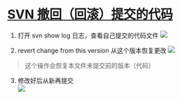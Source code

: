 # [SVN 撤回（回滚）提交的代码](https://blog.csdn.net/weixin_36429334/article/details/53765851)

1. 打开 svn show log 日志，查看自己提交的代码文件
![](https://img-blog.csdn.net/20161220171618933?watermark/2/text/aHR0cDovL2Jsb2cuY3Nkbi5uZXQvd2VpeGluXzM2NDI5MzM0/font/5a6L5L2T/fontsize/400/fill/I0JBQkFCMA==/dissolve/70/gravity/SouthEast)

2. revert change from this version 从这个版本恢复更改
![](https://img-blog.csdn.net/20161220171618933?watermark/2/text/aHR0cDovL2Jsb2cuY3Nkbi5uZXQvd2VpeGluXzM2NDI5MzM0/font/5a6L5L2T/fontsize/400/fill/I0JBQkFCMA==/dissolve/70/gravity/SouthEast)
> 这个操作会恢复本文件未提交前的版本（代码）

3. 修改好后从新再提交  
![](https://img-blog.csdn.net/20161220171925169?watermark/2/text/aHR0cDovL2Jsb2cuY3Nkbi5uZXQvd2VpeGluXzM2NDI5MzM0/font/5a6L5L2T/fontsize/400/fill/I0JBQkFCMA==/dissolve/70/gravity/SouthEast)
